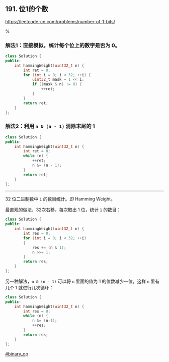 ## 191. 位1的个数

https://leetcode-cn.com/problems/number-of-1-bits/

%

### 解法1：直接模拟，统计每个位上的数字是否为 0。

```cpp
class Solution {
public:
    int hammingWeight(uint32_t n) {
        int ret = 0;
        for (int i = 0; i < 32; ++i) {
            uint32_t mask = 1 << i;
            if ((mask & n) != 0) {
                ++ret;
            }
        }
        return ret;
    }
};
```

### 解法2：利用 `n & (n - 1)` 消除末尾的 1

```cpp
class Solution {
public:
    int hammingWeight(uint32_t n) {
        int ret = 0;
        while (n) {
            ++ret;
            n &= (n - 1);
        }
        return ret;
    }
};
```

---

32 位二进制数中 `1` 的数目统计。即 Hamming Weight。

最直观的做法，32次右移，每次取出 1 位，统计 `1` 的数目：

```cpp
class Solution {
public:
    int hammingWeight(uint32_t n) {
        int res = 0;
        for (int i = 0; i < 32; ++i)
        {
            res += (n & 1);
            n >>= 1;
        }
        return res;
    }
};
```

另一种解法，`n & (n - 1)` 可以将 `n` 里面的值为 1 的位数减少一位，这样 `n` 里有几个 1 就进行几次循环：

```cpp
class Solution {
public:
    int hammingWeight(uint32_t n) {
        int res = 0;
        while (n) {
            n &= (n-1);
            ++res;
        }
        return res;
    }
};
```

[#binary_op]()
